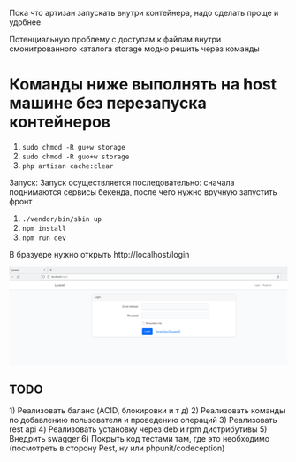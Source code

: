 Пока что артизан запускать внутри контейнера, надо сделать проще и удобнее

Потенциальную проблему с доступам к файлам внутри смонитрованного каталога storage модно решить через команды

<h1>Команды ниже выполнять на host машине без перезапуска контейнеров</h1>

1) `sudo chmod -R gu+w storage`
2) `sudo chmod -R guo+w storage`
3) `php artisan cache:clear`

Запуск:
Запуск осуществляется последовательно: сначала поднимаются сервисы бекенда,
после чего нужно вручную запустить фронт
1) `./vendor/bin/sbin up`
2) `npm install`
3) `npm run dev`

В бразуере нужно открыть http://localhost/login

![img.png](img.png)

<h2>TODO</h2>
1) Реализовать баланс (ACID, блокировки и т д)
2) Реализовать команды по добавлению пользователя и проведению операций
3) Реализовать rest api
4) Реализовать установку через deb и rpm дистрибутивы
5) Внедрить swagger
6) Покрыть код тестами там, где это необходимо (посмотреть в сторону Pest, ну или phpunit/codeception)

